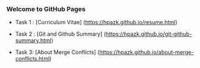 ### Welcome to GitHub Pages

- Task 1 : [Curriculum Vitae] (https://hpazk.github.io/resume.html)

- Task 2 : [Git and Github Summary] (https://hpazk.github.io/git-github-summary.html)

- Task 3: [About Merge Conflicts] (https://hpazk.github.io/about-merge-conflicts.html)




